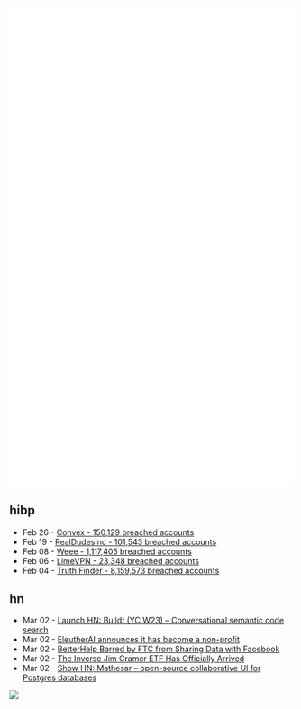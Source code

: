 ![Metrics](https://raw.githubusercontent.com/phixion/phixion/master/metrics.svg)

## hibp

<!--
for https://github.com/phixion/phixion/blob/main/.github/workflows/feeds.yml
-->
<!--START_SECTION:haveibeenpwnd-->
- Feb 26 - [Convex - 150,129 breached accounts](https://haveibeenpwned.com/PwnedWebsites#Convex)
- Feb 19 - [RealDudesInc - 101,543 breached accounts](https://haveibeenpwned.com/PwnedWebsites#RealDudesInc)
- Feb 08 - [Weee - 1,117,405 breached accounts](https://haveibeenpwned.com/PwnedWebsites#Weee)
- Feb 06 - [LimeVPN - 23,348 breached accounts](https://haveibeenpwned.com/PwnedWebsites#LimeVPN)
- Feb 04 - [Truth Finder - 8,159,573 breached accounts](https://haveibeenpwned.com/PwnedWebsites#TruthFinder)
<!--END_SECTION:haveibeenpwnd-->

## hn

<!--
for https://github.com/phixion/phixion/blob/main/.github/workflows/feeds.yml
-->
<!--START_SECTION:hn-->
- Mar 02 - [Launch HN: Buildt (YC W23) – Conversational semantic code search](https://news.ycombinator.com/item?id=35000562)
- Mar 02 - [EleutherAI announces it has become a non-profit](https://blog.eleuther.ai/year-two-preface/)
- Mar 02 - [BetterHelp Barred by FTC from Sharing Data with Facebook](https://www.bloomberg.com/news/articles/2023-03-02/teladoc-s-tdoc-betterhelp-online-therapy-unit-barred-from-data-sharing)
- Mar 02 - [The Inverse Jim Cramer ETF Has Officially Arrived](https://www.nasdaq.com/articles/inverse-cramer-etf-is-coming-to-the-real-world)
- Mar 02 - [Show HN: Mathesar – open-source collaborative UI for Postgres databases](https://github.com/centerofci/mathesar)
<!--END_SECTION:hn-->

<!--
for https://yhype.me
-->
![](https://hit.yhype.me/github/profile?user_id=13013670)

